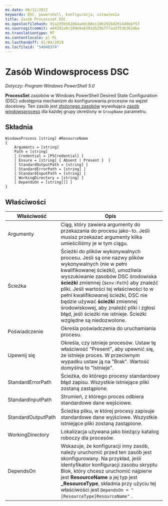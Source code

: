```yaml
---
ms.date: 06/12/2017
keywords: DSC, powershell, konfiguracja, ustawienia
title: Zasób Processset DSC
ms.openlocfilehash: 91a2d5b562864addcb8e11062916d291448bbf57
ms.sourcegitcommit: e04292a9c10de9a8391d529b7f7aa3753b362dbe
ms.translationtype: MT
ms.contentlocale: pl-PL
ms.lasthandoff: 01/04/2019
ms.locfileid: "54048374"
---
```

# <a name="dsc-windowsprocess-resource"></a>Zasób Windowsprocess DSC

_Dotyczy: Program Windows PowerShell 5.0_

**ProcessSet** zasobów w Windows PowerShell Desired State Configuration (DSC) udostępnia mechanizm do konfigurowania procesów na węzeł docelowy. Ten zasób jest [złożonego zasobów](../../../resources/authoringResourceComposite.md) wywołująca [zasób windowsprocess](windowsProcessResource.md) dla każdej grupy określony w `GroupName` parametru.

## <a name="syntax"></a>Składnia

```
WindowsProcess [string] #ResourceName
{
    Arguments = [string]
    Path = [string]
    [ Credential = [PSCredential] ]
    [ Ensure = [string] { Absent | Present }  ]
    [ StandardOutputPath = [string] ]
    [ StandardErrorPath = [string] ]
    [ StandardInputPath = [string] ]
    [ WorkingDirectory = [string] ]
    [ DependsOn = [string[]] ]
}
```

## <a name="properties"></a>Właściwości

| Właściwość | Opis |
| --- | --- |
| Argumenty| Ciąg, który zawiera argumenty do przekazania do procesu jako-to. Jeśli musisz przekazać argumenty kilka umieściliśmy je w tym ciągu.|
| Ścieżka| Ścieżki do plików wykonywalnych procesu. Jeśli są one nazwy plików wykonywalnych (nie w pełni kwalifikowanej ścieżki), umożliwia wyszukiwanie zasobów DSC środowiska **ścieżki** zmiennej (`$env:Path`) aby znaleźć pliki. Jeśli wartości tej właściwości to w pełni kwalifikowanej ścieżki, DSC nie będzie używać **ścieżki** zmiennej środowiskowej, aby znaleźć pliki i zgłosi błąd, jeśli ścieżki nie istnieje. Ścieżki względne są niedozwolone.|
| Poświadczenie| Określa poświadczenia do uruchamiania procesu.|
| Upewnij się| Określa, czy istnieje procesów. Ustaw tę właściwość "Present", aby upewnić się, że istnieje proces. W przeciwnym wypadku ustaw ją na "Brak". Wartość domyślna to "Istnieje".|
| StandardErrorPath| Ścieżka, do którego procesy standardowy błąd zapisu. Wszystkie istniejące pliki zostaną zastąpione.|
| StandardInputPath| Strumień, z którego proces odbiera standardowe dane wejściowe.|
| StandardOutputPath| Ścieżka pliku, w której procesy zapisuje standardowe dane wyjściowe. Wszystkie istniejące pliki zostaną zastąpione.|
| WorkingDirectory| Lokalizacja używana jako bieżący katalog roboczy dla procesów.|
| DependsOn | Wskazuje, że konfiguracji inny zasób, należy uruchomić przed ten zasób jest skonfigurowany. Na przykład, jeśli identyfikator konfiguracji zasobu skryptu Blok, który chcesz uruchomić najpierw jest **ResourceName** a jej typ jest **_ResourceType**, składnia przy użyciu tej właściwości jest `DependsOn = "[ResourceType]ResourceName"` .|
